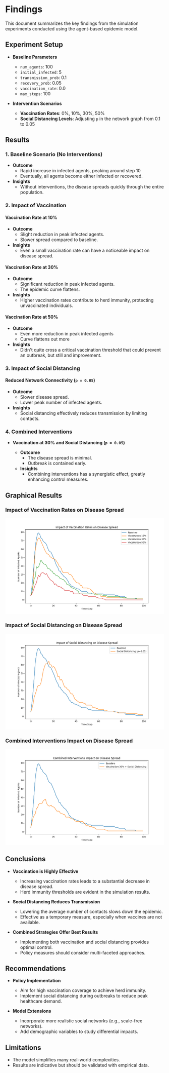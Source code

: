 # Findings

This document summarizes the key findings from the simulation experiments conducted using the agent-based epidemic model.

## Experiment Setup

- **Baseline Parameters**
  - `num_agents`: 100
  - `initial_infected`: 5
  - `transmission_prob`: 0.1
  - `recovery_prob`: 0.05
  - `vaccination_rate`: 0.0
  - `max_steps`: 100

- **Intervention Scenarios**
  - **Vaccination Rates**: 0%, 10%, 30%, 50%
  - **Social Distancing Levels**: Adjusting `p` in the network graph from 0.1 to 0.05

## Results

### 1. Baseline Scenario (No Interventions)

- **Outcome**
  - Rapid increase in infected agents, peaking around step 10
  - Eventually, all agents become either infected or recovered.
- **Insights**
  - Without interventions, the disease spreads quickly through the entire population.

### 2. Impact of Vaccination

#### Vaccination Rate at 10%

- **Outcome**
  - Slight reduction in peak infected agents.
  - Slower spread compared to baseline.
- **Insights**
  - Even a small vaccination rate can have a noticeable impact on disease spread.

#### Vaccination Rate at 30%

- **Outcome**
  - Significant reduction in peak infected agents.
  - The epidemic curve flattens.
- **Insights**
  - Higher vaccination rates contribute to herd immunity, protecting unvaccinated individuals.

#### Vaccination Rate at 50%

- **Outcome**
  - Even more reduction in peak infected agents
  - Curve flattens out more
- **Insights**
  - Didn't quite cross a critical vaccination threshold that could prevent an outbreak, but still and improvement.

### 3. Impact of Social Distancing

#### Reduced Network Connectivity (`p = 0.05`)

- **Outcome**
  - Slower disease spread.
  - Lower peak number of infected agents.
- **Insights**
  - Social distancing effectively reduces transmission by limiting contacts.

### 4. Combined Interventions

- **Vaccination at 30% and Social Distancing (`p = 0.05`)**

  - **Outcome**
    - The disease spread is minimal.
    - Outbreak is contained early.
  - **Insights**
    - Combining interventions has a synergistic effect, greatly enhancing control measures.

## Graphical Results

### Impact of Vaccination Rates on Disease Spread

![Vaccination Impact](../data/vaccination_impact.png)

### Impact of Social Distancing on Disease Spread

![Social Distancing Impact](../data/social_distancing_impact.png)

### Combined Interventions Impact on Disease Spread

![Combined Interventions](../data/combined_interventions.png)

## Conclusions

- **Vaccination is Highly Effective**
  - Increasing vaccination rates leads to a substantial decrease in disease spread.
  - Herd immunity thresholds are evident in the simulation results.

- **Social Distancing Reduces Transmission**
  - Lowering the average number of contacts slows down the epidemic.
  - Effective as a temporary measure, especially when vaccines are not available.

- **Combined Strategies Offer Best Results**
  - Implementing both vaccination and social distancing provides optimal control.
  - Policy measures should consider multi-faceted approaches.

## Recommendations

- **Policy Implementation**
  - Aim for high vaccination coverage to achieve herd immunity.
  - Implement social distancing during outbreaks to reduce peak healthcare demand.

- **Model Extensions**
  - Incorporate more realistic social networks (e.g., scale-free networks).
  - Add demographic variables to study differential impacts.

## Limitations

- The model simplifies many real-world complexities.
- Results are indicative but should be validated with empirical data.

